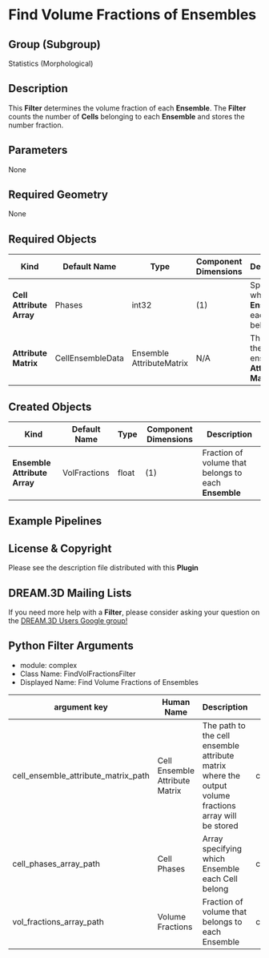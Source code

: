 # Find Volume Fractions of Ensembles

## Group (Subgroup) ##

Statistics (Morphological)

## Description ##

This **Filter** determines the volume fraction of each **Ensemble**. The **Filter** counts the number of **Cells** belonging to each **Ensemble** and stores the number fraction.

## Parameters ##

None 

## Required Geometry ##

None

## Required Objects ##

| Kind | Default Name | Type | Component Dimensions | Description |
|------|--------------|------|----------------------|-------------|
| **Cell Attribute Array** | Phases | int32 | (1) | Specifies to which **Ensemble** each **Cell** belongs |
| **Attribute Matrix** | CellEnsembleData | Ensemble AttributeMatrix | N/A | The path to the cell ensemble **Attribute Matrix** |

## Created Objects ##

| Kind | Default Name | Type | Component Dimensions | Description |
|------|--------------|------|----------------------|-------------|
| **Ensemble Attribute Array** | VolFractions | float | (1) | Fraction of volume that belongs to each **Ensemble** |

## Example Pipelines ##



## License & Copyright ##

Please see the description file distributed with this **Plugin**

## DREAM.3D Mailing Lists ##

If you need more help with a **Filter**, please consider asking your question on the [DREAM.3D Users Google group!](https://groups.google.com/forum/?hl=en#!forum/dream3d-users)




## Python Filter Arguments

+ module: complex
+ Class Name: FindVolFractionsFilter
+ Displayed Name: Find Volume Fractions of Ensembles

| argument key | Human Name | Description | Parameter Type |
|--------------|------------|-------------|----------------|
| cell_ensemble_attribute_matrix_path | Cell Ensemble Attribute Matrix | The path to the cell ensemble attribute matrix where the output volume fractions array will be stored | complex.DataGroupSelectionParameter |
| cell_phases_array_path | Cell Phases | Array specifying which Ensemble each Cell belong | complex.ArraySelectionParameter |
| vol_fractions_array_path | Volume Fractions | Fraction of volume that belongs to each Ensemble | complex.DataObjectNameParameter |

